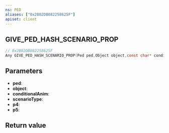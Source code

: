 ```yaml
---
ns: PED
aliases: ["0x2B02DB082258625F"]
apiset: client
---
```

## GIVE_PED_HASH_SCENARIO_PROP

```c
// 0x2B02DB082258625F
Any GIVE_PED_HASH_SCENARIO_PROP(Ped ped,Object object,const char* conditionalAnim,Hash scenarioType,Hash p4,BOOL p5);
```


## Parameters
* **ped**:
* **object**:
* **conditionalAnim**:
* **scenarioType**:
* **p4**:
* **p5**:

## Return value

